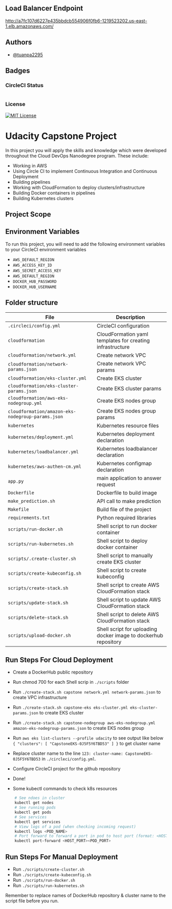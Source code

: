 ## Load Balancer Endpoint
http://a7fc107d6227e435bbdcb554906f0fb6-1219523202.us-east-1.elb.amazonaws.com/

## Authors

- [@tuanpa2295](https://www.github.com/tuanpa2295)

## Badges


### CircleCI Status
[![<CircleCI>](https://circleci.com/gh/tuanpa2295/udacity-cloud-devops-capstone.svg?style=svg)](https://github.com/tuanpa2295/udacity-cloud-devops-capstone)

### License
[![MIT License](https://img.shields.io/badge/License-MIT-green.svg)](https://choosealicense.com/licenses/mit/)

# Udacity Capstone Project

In this project you will apply the skills and knowledge which were developed throughout the Cloud DevOps Nanodegree program. These include:

* Working in AWS
* Using Circle CI to implement Continuous Integration and Continuous Deployment
* Building pipelines
* Working with CloudFormation to deploy clusters/infrastructure
* Building Docker containers in pipelines
* Building Kubernetes clusters

## Project Scope

## Environment Variables

To run this project, you will need to add the following environment variables to your CircleCI environment variables

* `AWS_DEFAULT_REGION`
* `AWS_ACCESS_KEY_ID`
* `AWS_SECRET_ACCESS_KEY`
* `AWS_DEFAULT_REGION`
* `DOCKER_HUB_PASSWORD`
* `DOCKER_HUB_USERNAME`

## Folder structure

| File | Description |
| ---- | ----------- |
| `.circleci/config.yml` | CircleCI configuration |
| `cloudformation` | CloudFormation yaml templates for creating infrastructure |
| `cloudformation/network.yml` | Create network VPC |
| `cloudformation/network-params.json` | Create network VPC params |
| `cloudformation/eks-cluster.yml` | Create EKS cluster |
| `cloudformation/eks-cluster-params.json` | Create EKS cluster params |
| `cloudformation/aws-eks-nodegroup.yml` | Create EKS nodes group |
| `cloudformation/amazon-eks-nodegroup-params.json` | Create EKS nodes group params |
| `kubernetes` | Kubernetes resource files |
| `kubernetes/deployment.yml` | Kubernetes deployment declaration |
| `kubernetes/loadbalancer.yml` | Kubernetes loadbalancer declaration |
| `kubernetes/aws-authen-cm.yml` | Kubernetes configmap declaration |
| `app.py` | main application to answer request |
| `Dockerfile` | Dockerfile to build image|
| `make_prediction.sh` | API call to make prediction |
| `Makefile` | Build file of the project |
| `requirements.txt` | Python required libraries |
| `scripts/run-docker.sh` | Shell script to run docker container |
| `scripts/run-kubernetes.sh` | Shell script to deploy docker container |
| `scripts/.create-cluster.sh` | Shell script to manually create EKS cluster |
| `scripts/create-kubeconfig.sh` | Shell script to create kubeconfig |
| `scripts/create-stack.sh` | Shell script to create AWS CloudFormation stack|
| `scripts/update-stack.sh` | Shell script to update AWS CloudFormation stack|
| `scripts/delete-stack.sh` | Shell script to delete AWS CloudFormation stack|
| `scripts/upload-docker.sh` | Shell script for uploading docker image to dockerhub repository |

## Run Steps For Cloud Deployment
* Create a DockerHub public repository
* Run chmod 700 for each Shell scrip in `./scripts` folder
* Run `./create-stack.sh capstone network.yml network-params.json` to create VPC infrastructure
* Run `./create-stack.sh capstone-eks eks-cluster.yml eks-cluster-params.json` to create EKS cluster
* Run `./create-stack.sh capstone-nodegroup aws-eks-nodegroup.yml amazon-eks-nodegroup-params.json` to create EKS nodes group
* Run `aws eks list-clusters --profile udacity` to see output like below
`{
    "clusters": [
        "CapstoneEKS-0J5F5Y6TBD53"
    ]
}` to get cluster name

* Replace cluster name to the line `123: cluster-name: CapstoneEKS-0J5F5Y6TBD53` in `./circleci/config.yml`.
* Configure CircleCI project for the github repository
* Done!

* Some kubectl commands to check k8s resources
```bash
    # See ndoes in cluster
    kubectl get nodes
    # See running pods
    kubectl get pods
    # See services
    kubectl get services
    # View logs of a pod (when checking incoming request)
    kubectl logs <POD_NAME>
    # Port forward to forward a port in pod to host port (format: <HOST_PORT><POD_PORT>)
    kubectl port-forward <HOST_PORT><POD_PORT>
```
## Run Steps For Manual Deployment
* Run `./scripts/create-cluster.sh`
* Run `./scripts/create-kubeconfig.sh`
* Run `./scripts/run-docker.sh`
* Run `./scripts/run-kubernetes.sh`

Remember to replace names of DockerHub repository & cluster name to the script file before you run.

